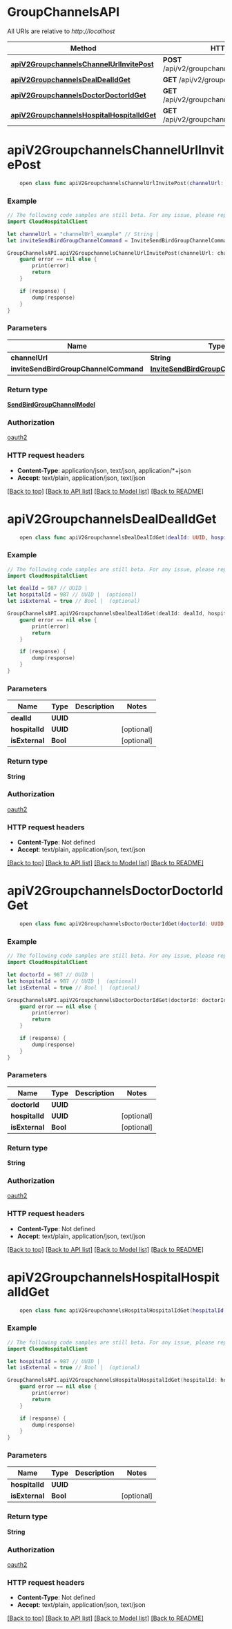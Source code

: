 # GroupChannelsAPI

All URIs are relative to *http://localhost*

Method | HTTP request | Description
------------- | ------------- | -------------
[**apiV2GroupchannelsChannelUrlInvitePost**](GroupChannelsAPI.md#apiv2groupchannelschannelurlinvitepost) | **POST** /api/v2/groupchannels/{channelUrl}/invite | 
[**apiV2GroupchannelsDealDealIdGet**](GroupChannelsAPI.md#apiv2groupchannelsdealdealidget) | **GET** /api/v2/groupchannels/deal/{dealId} | 
[**apiV2GroupchannelsDoctorDoctorIdGet**](GroupChannelsAPI.md#apiv2groupchannelsdoctordoctoridget) | **GET** /api/v2/groupchannels/doctor/{doctorId} | 
[**apiV2GroupchannelsHospitalHospitalIdGet**](GroupChannelsAPI.md#apiv2groupchannelshospitalhospitalidget) | **GET** /api/v2/groupchannels/hospital/{hospitalId} | 


# **apiV2GroupchannelsChannelUrlInvitePost**
```swift
    open class func apiV2GroupchannelsChannelUrlInvitePost(channelUrl: String, inviteSendBirdGroupChannelCommand: InviteSendBirdGroupChannelCommand? = nil, completion: @escaping (_ data: SendBirdGroupChannelModel?, _ error: Error?) -> Void)
```



### Example
```swift
// The following code samples are still beta. For any issue, please report via http://github.com/OpenAPITools/openapi-generator/issues/new
import CloudHospitalClient

let channelUrl = "channelUrl_example" // String | 
let inviteSendBirdGroupChannelCommand = InviteSendBirdGroupChannelCommand(userIds: ["userIds_example"]) // InviteSendBirdGroupChannelCommand |  (optional)

GroupChannelsAPI.apiV2GroupchannelsChannelUrlInvitePost(channelUrl: channelUrl, inviteSendBirdGroupChannelCommand: inviteSendBirdGroupChannelCommand) { (response, error) in
    guard error == nil else {
        print(error)
        return
    }

    if (response) {
        dump(response)
    }
}
```

### Parameters

Name | Type | Description  | Notes
------------- | ------------- | ------------- | -------------
 **channelUrl** | **String** |  | 
 **inviteSendBirdGroupChannelCommand** | [**InviteSendBirdGroupChannelCommand**](InviteSendBirdGroupChannelCommand.md) |  | [optional] 

### Return type

[**SendBirdGroupChannelModel**](SendBirdGroupChannelModel.md)

### Authorization

[oauth2](../README.md#oauth2)

### HTTP request headers

 - **Content-Type**: application/json, text/json, application/*+json
 - **Accept**: text/plain, application/json, text/json

[[Back to top]](#) [[Back to API list]](../README.md#documentation-for-api-endpoints) [[Back to Model list]](../README.md#documentation-for-models) [[Back to README]](../README.md)

# **apiV2GroupchannelsDealDealIdGet**
```swift
    open class func apiV2GroupchannelsDealDealIdGet(dealId: UUID, hospitalId: UUID? = nil, isExternal: Bool? = nil, completion: @escaping (_ data: String?, _ error: Error?) -> Void)
```



### Example
```swift
// The following code samples are still beta. For any issue, please report via http://github.com/OpenAPITools/openapi-generator/issues/new
import CloudHospitalClient

let dealId = 987 // UUID | 
let hospitalId = 987 // UUID |  (optional)
let isExternal = true // Bool |  (optional)

GroupChannelsAPI.apiV2GroupchannelsDealDealIdGet(dealId: dealId, hospitalId: hospitalId, isExternal: isExternal) { (response, error) in
    guard error == nil else {
        print(error)
        return
    }

    if (response) {
        dump(response)
    }
}
```

### Parameters

Name | Type | Description  | Notes
------------- | ------------- | ------------- | -------------
 **dealId** | **UUID** |  | 
 **hospitalId** | **UUID** |  | [optional] 
 **isExternal** | **Bool** |  | [optional] 

### Return type

**String**

### Authorization

[oauth2](../README.md#oauth2)

### HTTP request headers

 - **Content-Type**: Not defined
 - **Accept**: text/plain, application/json, text/json

[[Back to top]](#) [[Back to API list]](../README.md#documentation-for-api-endpoints) [[Back to Model list]](../README.md#documentation-for-models) [[Back to README]](../README.md)

# **apiV2GroupchannelsDoctorDoctorIdGet**
```swift
    open class func apiV2GroupchannelsDoctorDoctorIdGet(doctorId: UUID, hospitalId: UUID? = nil, isExternal: Bool? = nil, completion: @escaping (_ data: String?, _ error: Error?) -> Void)
```



### Example
```swift
// The following code samples are still beta. For any issue, please report via http://github.com/OpenAPITools/openapi-generator/issues/new
import CloudHospitalClient

let doctorId = 987 // UUID | 
let hospitalId = 987 // UUID |  (optional)
let isExternal = true // Bool |  (optional)

GroupChannelsAPI.apiV2GroupchannelsDoctorDoctorIdGet(doctorId: doctorId, hospitalId: hospitalId, isExternal: isExternal) { (response, error) in
    guard error == nil else {
        print(error)
        return
    }

    if (response) {
        dump(response)
    }
}
```

### Parameters

Name | Type | Description  | Notes
------------- | ------------- | ------------- | -------------
 **doctorId** | **UUID** |  | 
 **hospitalId** | **UUID** |  | [optional] 
 **isExternal** | **Bool** |  | [optional] 

### Return type

**String**

### Authorization

[oauth2](../README.md#oauth2)

### HTTP request headers

 - **Content-Type**: Not defined
 - **Accept**: text/plain, application/json, text/json

[[Back to top]](#) [[Back to API list]](../README.md#documentation-for-api-endpoints) [[Back to Model list]](../README.md#documentation-for-models) [[Back to README]](../README.md)

# **apiV2GroupchannelsHospitalHospitalIdGet**
```swift
    open class func apiV2GroupchannelsHospitalHospitalIdGet(hospitalId: UUID, isExternal: Bool? = nil, completion: @escaping (_ data: String?, _ error: Error?) -> Void)
```



### Example
```swift
// The following code samples are still beta. For any issue, please report via http://github.com/OpenAPITools/openapi-generator/issues/new
import CloudHospitalClient

let hospitalId = 987 // UUID | 
let isExternal = true // Bool |  (optional)

GroupChannelsAPI.apiV2GroupchannelsHospitalHospitalIdGet(hospitalId: hospitalId, isExternal: isExternal) { (response, error) in
    guard error == nil else {
        print(error)
        return
    }

    if (response) {
        dump(response)
    }
}
```

### Parameters

Name | Type | Description  | Notes
------------- | ------------- | ------------- | -------------
 **hospitalId** | **UUID** |  | 
 **isExternal** | **Bool** |  | [optional] 

### Return type

**String**

### Authorization

[oauth2](../README.md#oauth2)

### HTTP request headers

 - **Content-Type**: Not defined
 - **Accept**: text/plain, application/json, text/json

[[Back to top]](#) [[Back to API list]](../README.md#documentation-for-api-endpoints) [[Back to Model list]](../README.md#documentation-for-models) [[Back to README]](../README.md)

